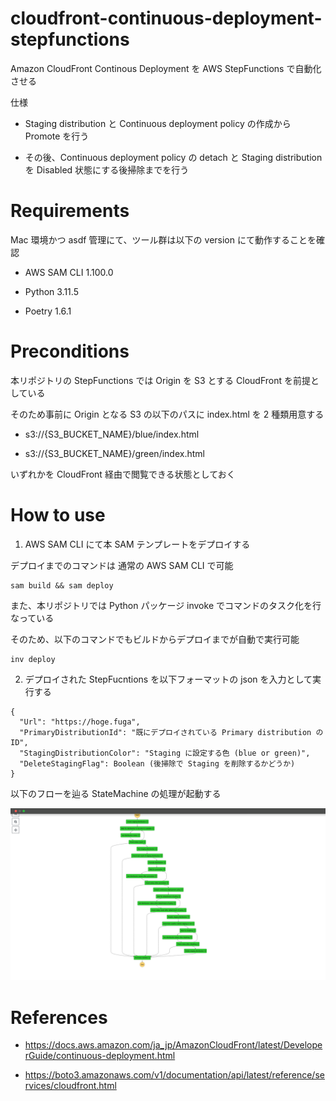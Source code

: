 # cloudfront-continuous-deployment-stepfunctions

Amazon CloudFront Continous Deployment を AWS StepFunctions で自動化させる

仕様

- Staging distribution と Continuous deployment policy の作成から Promote を行う

- その後、Continuous deployment policy の detach と Staging distribution を Disabled 状態にする後掃除までを行う

# Requirements

Mac 環境かつ asdf 管理にて、ツール群は以下の version にて動作することを確認

- AWS SAM CLI 1.100.0

- Python 3.11.5

- Poetry 1.6.1

# Preconditions

本リポジトリの StepFunctions では Origin を S3 とする CloudFront を前提としている

そのため事前に Origin となる S3 の以下のパスに index.html を 2 種類用意する

- s3://{S3_BUCKET_NAME}/blue/index.html

- s3://{S3_BUCKET_NAME}/green/index.html

いずれかを CloudFront 経由で閲覧できる状態としておく

# How to use

1. AWS SAM CLI にて本 SAM テンプレートをデプロイする

デプロイまでのコマンドは 通常の AWS SAM CLI で可能

```
sam build && sam deploy
```

また、本リポジトリでは Python パッケージ invoke でコマンドのタスク化を行なっている

そのため、以下のコマンドでもビルドからデプロイまでが自動で実行可能

```
inv deploy
```

2. デプロイされた StepFucntions を以下フォーマットの json を入力として実行する

```
{
  "Url": "https://hoge.fuga",
  "PrimaryDistributionId": "既にデプロイされている Primary distribution の ID",
  "StagingDistributionColor": "Staging に設定する色 (blue or green)",
  "DeleteStagingFlag": Boolean (後掃除で Staging を削除するかどうか)
}
```

以下のフローを辿る StateMachine の処理が起動する

![StateMachine Sample](./statemachine/workflow.png)

# References

- https://docs.aws.amazon.com/ja_jp/AmazonCloudFront/latest/DeveloperGuide/continuous-deployment.html

- https://boto3.amazonaws.com/v1/documentation/api/latest/reference/services/cloudfront.html
